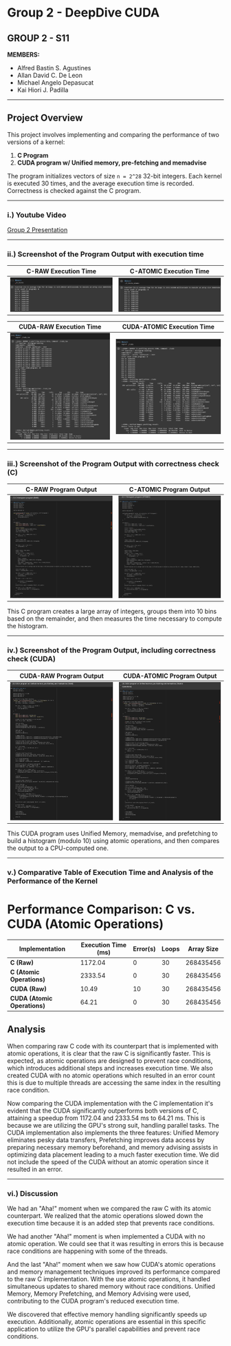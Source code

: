 # **Group 2 - DeepDive CUDA**
## **GROUP 2 - S11**

**MEMBERS:**

- Alfred Bastin S. Agustines
- Allan David C. De Leon
- Michael Angelo Depasucat
- Kai Hiori J. Padilla

---

## **Project Overview**
This project involves implementing and comparing the performance of two versions of a kernel:
1. **C Program**
2. **CUDA program w/ Unified memory, pre-fetching and memadvise**

The program initializes vectors of size `n = 2^28` 32-bit integers. Each kernel is executed 30 times, and the average execution time is recorded. Correctness is checked against the C program.

---
### **i.) Youtube Video**
[Group 2 Presentation](https://youtu.be/nNN23sDyjek)

---
### **ii.) Screenshot of the Program Output with execution time**

|    C-RAW Execution Time    |  C-ATOMIC Execution Time   |
| -------------------------- | -------------------------- |
| ![image alt](https://github.com/MichaelGelo/GRP2_DeepDive__CUDA/blob/96cb9686abe20d2501d79664baa5631bc0ffdc98/exec_times/c_raw_time.png) | ![image alt](https://github.com/MichaelGelo/GRP2_DeepDive__CUDA/blob/2b5c239959b103618c35c71af36e63d7e30ec97c/exec_times/c_atomic_time.png) |

|  CUDA-RAW Execution Time   | CUDA-ATOMIC Execution Time |
| -------------------------- | -------------------------- |
| ![image alt](https://github.com/MichaelGelo/GRP2_DeepDive__CUDA/blob/c0b72b88b28a034498f14ac7a904cb5d7c3d5ee4/exec_times/cuda_raw_time.png) | ![image alt](https://github.com/MichaelGelo/GRP2_DeepDive__CUDA/blob/c0b72b88b28a034498f14ac7a904cb5d7c3d5ee4/exec_times/cuda_atomic_time.png) |

---
### **iii.) Screenshot of the Program Output with correctness check (C)**

|    C-RAW Program Output    |  C-ATOMIC Program Output   |
| -------------------------- | -------------------------- |
| ![image alt](https://github.com/MichaelGelo/GRP2_DeepDive__CUDA/blob/109fe2955a4c98ece53e9150452256d4b46cd74a/exec_times/c_raw_code.png) | ![image alt](https://github.com/MichaelGelo/GRP2_DeepDive__CUDA/blob/7ed056cbc142f893707ae61cf539559a3b44507d/exec_times/c_atomic_code.png) |

This C program creates a large array of integers, groups them into 10 bins based on the remainder, and then measures the time necessary to compute the histogram.

---
### **iv.) Screenshot of the Program Output, including correctness check (CUDA)**

|  CUDA-RAW Program Output   | CUDA-ATOMIC Program Output |
| -------------------------- | -------------------------- |
| ![image alt](https://github.com/MichaelGelo/GRP2_DeepDive__CUDA/blob/109fe2955a4c98ece53e9150452256d4b46cd74a/exec_times/cuda_raw_code.png) | ![image alt](https://github.com/MichaelGelo/GRP2_DeepDive__CUDA/blob/109fe2955a4c98ece53e9150452256d4b46cd74a/exec_times/cuda_atomic_code.png) |

This CUDA program uses Unified Memory, memadvise, and prefetching to build a histogram (modulo 10) using atomic operations, and then compares the output to a CPU-computed one.

---
### **v.) Comparative Table of Execution Time and Analysis of the Performance of the Kernel**

# Performance Comparison: C vs. CUDA (Atomic Operations)

| Implementation               | Execution Time (ms) | Error(s) | Loops | Array Size |
|------------------------------|--------------------|---------|-------|------------|
| **C (Raw)**                  | 1172.04            | 0    | 30    | 268435456  |
| **C (Atomic Operations)**     | 2333.54            | 0    | 30    | 268435456  |
| **CUDA (Raw)**                | 10.49             | 10     | 30    | 268435456  |
| **CUDA (Atomic Operations)**  | 64.21              | 0     | 30    | 268435456  |


## Analysis

When comparing raw C code with its counterpart that is implemented with atomic operations, it is clear that the raw C is significantly faster. This is expected, as atomic operations are designed to prevent race conditions, which introduces additional steps and increases execution time. We also created CUDA with no atomic operations which resulted in an error count this is due to multiple threads are accessing the same index in the resulting race condition.

Now comparing the CUDA implementation with the C implementation it's evident that the CUDA significantly outperforms both versions of C, attaining a speedup from 1172.04 and 2333.54 ms to 64.21 ms. This is because we are utilizing the GPU's strong suit, handling parallel tasks. The CUDA implementation also implements the three features: Unified Memory eliminates pesky data transfers, Prefetching improves data access by preparing necessary memory beforehand, and memory advising assists in optimizing data placement leading to a much faster execution time. We did not include the speed of the CUDA without an atomic operation since it resulted in an error. 

---
### **vi.) Discussion**

We had an "Aha!" moment when we compared the raw C with its atomic counterpart. We realized that the atomic operations slowed down the execution time because it is an added step that prevents race conditions.

We had another "Aha!" moment is when implemented a CUDA with no atomic operation. We could see that it was resulting in errors this is because race conditions are happening with some of the threads.

And the last "Aha!" moment when we saw how CUDA's atomic operations and memory management techniques improved its performance compared to the raw C implementation. With the use atomic operations, it handled simultaneous updates to shared memory without race conditions. Unified Memory, Memory Prefetching, and Memory Advising were used, contributing to the CUDA program's reduced execution time.

We discovered that effective memory handling significantly speeds up execution. Additionally, atomic operations are essential in this specific application to utilize the GPU's parallel capabilities and prevent race conditions.



